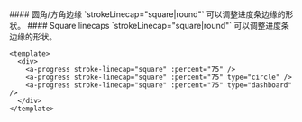 <cn>
#### 圆角/方角边缘
`strokeLinecap="square|round"` 可以调整进度条边缘的形状。
</cn>

<us>
#### Square linecaps
`strokeLinecap="square|round"` 可以调整进度条边缘的形状。
</us>

```vue
<template>
  <div>
    <a-progress stroke-linecap="square" :percent="75" />
    <a-progress stroke-linecap="square" :percent="75" type="circle" />
    <a-progress stroke-linecap="square" :percent="75" type="dashboard" />
  </div>
</template>
```
